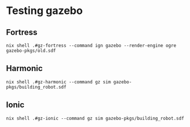 # Testing gazebo

## Fortress

```
nix shell .#gz-fortress --command ign gazebo --render-engine ogre gazebo-pkgs/old.sdf
```

## Harmonic

```
nix shell .#gz-harmonic --command gz sim gazebo-pkgs/building_robot.sdf
```

## Ionic

```
nix shell .#gz-ionic --command gz sim gazebo-pkgs/building_robot.sdf
```
